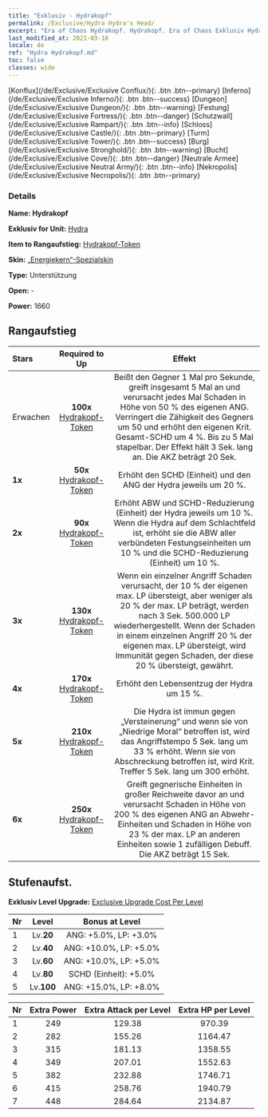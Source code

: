 ```yaml
---
title: "Exklusiv - Hydrakopf"
permalink: /Exclusive/Hydra Hydra's Head/
excerpt: "Era of Chaos Hydrakopf. Hydrakopf. Era of Chaos Exklusiv Hydrakopf. Hydra Exklusiv."
last_modified_at: 2021-03-18
locale: de
ref: "Hydra Hydrakopf.md"
toc: false
classes: wide
---
```

 [Konflux](/de/Exclusive/Exclusive Conflux/){: .btn .btn--primary} [Inferno](/de/Exclusive/Exclusive Inferno/){: .btn .btn--success} [Dungeon](/de/Exclusive/Exclusive Dungeon/){: .btn .btn--warning} [Festung](/de/Exclusive/Exclusive Fortress/){: .btn .btn--danger} [Schutzwall](/de/Exclusive/Exclusive Rampart/){: .btn .btn--info} [Schloss](/de/Exclusive/Exclusive Castle/){: .btn .btn--primary} [Turm](/de/Exclusive/Exclusive Tower/){: .btn .btn--success} [Burg](/de/Exclusive/Exclusive Stronghold/){: .btn .btn--warning} [Bucht](/de/Exclusive/Exclusive Cove/){: .btn .btn--danger} [Neutrale Armee](/de/Exclusive/Exclusive Neutral Army/){: .btn .btn--info} [Nekropolis](/de/Exclusive/Exclusive Necropolis/){: .btn .btn--primary} 

### Details
 **Name: Hydrakopf** 

 **Exklusiv for Unit:** [Hydra](/de/units/Hydra/) 

 **Item to Rangaufstieg:** [Hydrakopf-Token](/de/Items/con_997/)

 **Skin:** [„Energiekern“-Spezialskin](/de/Items/con_665/)

 **Type:** Unterstützung

 **Open:** -

 **Power:** 1660

## Rangaufstieg

  |     Stars    |  Required to Up | Effekt |
  |:-------------|:---------------:|:---------------:|
  |  Erwachen  | **100x** [Hydrakopf-Token](/de/Items/con_997/) | <Essrausch> Beißt den Gegner 1 Mal pro Sekunde, greift insgesamt 5 Mal an und verursacht jedes Mal Schaden in Höhe von 50 % des eigenen ANG. Verringert die Zähigkeit des Gegners um 50 und erhöht den eigenen Krit. Gesamt-SCHD um 4 %. Bis zu 5 Mal stapelbar. Der Effekt hält 3 Sek. lang an. Die AKZ beträgt 20 Sek. |
  | **1x** <i class="fas fa-star"/> | **50x** [Hydrakopf-Token](/de/Items/con_997/) | Erhöht den SCHD (Einheit) und den ANG der Hydra jeweils um 20 %. |
  | **2x** <i class="fas fa-star"/> | **90x** [Hydrakopf-Token](/de/Items/con_997/) | Erhöht ABW und SCHD-Reduzierung (Einheit) der Hydra jeweils um 10 %. Wenn die Hydra auf dem Schlachtfeld ist, erhöht sie die ABW aller verbündeten Festungseinheiten um 10 % und die SCHD-Reduzierung (Einheit) um 10 %. |
  | **3x** <i class="fas fa-star"/> | **130x** [Hydrakopf-Token](/de/Items/con_997/) | <Wiedergeburt> Wenn ein einzelner Angriff Schaden verursacht, der 10 % der eigenen max. LP übersteigt, aber weniger als 20 % der max. LP beträgt, werden nach 3 Sek. 500.000 LP wiederhergestellt. Wenn der Schaden in einem einzelnen Angriff 20 % der eigenen max. LP übersteigt, wird Immunität gegen Schaden, der diese 20 % übersteigt, gewährt. |
  | **4x** <i class="fas fa-star"/> | **170x** [Hydrakopf-Token](/de/Items/con_997/) | Erhöht den Lebensentzug der Hydra um 15 %. |
  | **5x** <i class="fas fa-star"/> | **210x** [Hydrakopf-Token](/de/Items/con_997/) | Die Hydra ist immun gegen „Versteinerung“ und wenn sie von „Niedrige Moral“ betroffen ist, wird das Angriffstempo 5 Sek. lang um 33 % erhöht. Wenn sie von Abschreckung betroffen ist, wird Krit. Treffer 5 Sek. lang um 300 erhöht. |
  | **6x** <i class="fas fa-star"/> | **250x** [Hydrakopf-Token](/de/Items/con_997/) | <Chaosodem> Greift gegnerische Einheiten in großer Reichweite davor an und verursacht Schaden in Höhe von 200 % des eigenen ANG an Abwehr-Einheiten und Schaden in Höhe von 23 % der max. LP an anderen Einheiten sowie 1 zufälligen Debuff. Die AKZ beträgt 15 Sek. |


## Stufenaufst.
 **Exklusiv Level Upgrade:** [Exclusive Upgrade Cost Per Level](/Exclusive/ExclusiveUpgradeCostPerLevel/)

  |  Nr  |   Level  | Bonus at Level |
  |:-----|:--------:|:--------------:|
  | 1 | Lv.**20** | ANG: +5.0%, LP: +3.0% |
  | 2 | Lv.**40** | ANG: +10.0%, LP: +5.0% |
  | 3 | Lv.**60** | ANG: +10.0%, LP: +5.0% |
  | 4 | Lv.**80** | SCHD (Einheit): +5.0% |
  | 5 | Lv.**100** | ANG: +15.0%, LP: +8.0% |


  |  Nr  |  Extra Power | Extra Attack per Level | Extra HP per Level |
  |:-----|:--------:|:--------:|:--------:|
  | 1 | 249 | 129.38 | 970.39 |
  | 2 | 282 | 155.26 | 1164.47 |
  | 3 | 315 | 181.13 | 1358.55 |
  | 4 | 349 | 207.01 | 1552.63 |
  | 5 | 382 | 232.88 | 1746.71 |
  | 6 | 415 | 258.76 | 1940.79 |
  | 7 | 448 | 284.64 | 2134.87 |


